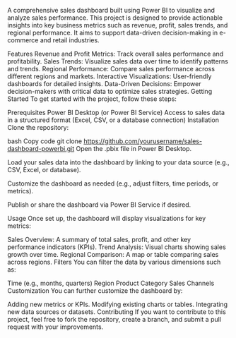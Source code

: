 A comprehensive sales dashboard built using Power BI to visualize and analyze sales performance. This project is designed to provide actionable insights into key business metrics such as revenue, profit, sales trends, and regional performance. It aims to support data-driven decision-making in e-commerce and retail industries.

Features
Revenue and Profit Metrics: Track overall sales performance and profitability.
Sales Trends: Visualize sales data over time to identify patterns and trends.
Regional Performance: Compare sales performance across different regions and markets.
Interactive Visualizations: User-friendly dashboards for detailed insights.
Data-Driven Decisions: Empower decision-makers with critical data to optimize sales strategies.
Getting Started
To get started with the project, follow these steps:

Prerequisites
Power BI Desktop (or Power BI Service)
Access to sales data in a structured format (Excel, CSV, or a database connection)
Installation
Clone the repository:

bash
Copy code
git clone https://github.com/yourusername/sales-dashboard-powerbi.git
Open the .pbix file in Power BI Desktop.

Load your sales data into the dashboard by linking to your data source (e.g., CSV, Excel, or database).

Customize the dashboard as needed (e.g., adjust filters, time periods, or metrics).

Publish or share the dashboard via Power BI Service if desired.

Usage
Once set up, the dashboard will display visualizations for key metrics:

Sales Overview: A summary of total sales, profit, and other key performance indicators (KPIs).
Trend Analysis: Visual charts showing sales growth over time.
Regional Comparison: A map or table comparing sales across regions.
Filters
You can filter the data by various dimensions such as:

Time (e.g., months, quarters)
Region
Product Category
Sales Channels
Customization
You can further customize the dashboard by:

Adding new metrics or KPIs.
Modifying existing charts or tables.
Integrating new data sources or datasets.
Contributing
If you want to contribute to this project, feel free to fork the repository, create a branch, and submit a pull request with your improvements.
